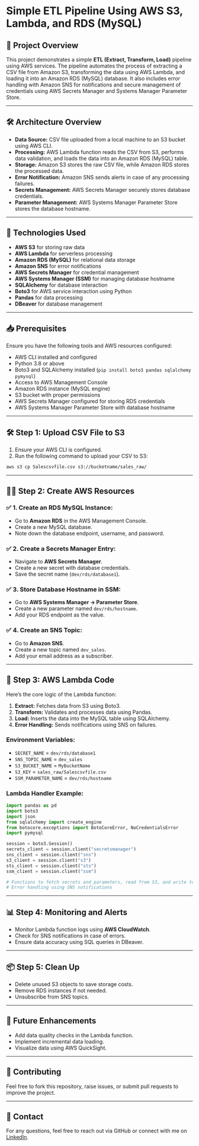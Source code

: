 # Simple ETL Pipeline Using AWS S3, Lambda, and RDS (MySQL)

## 📌 **Project Overview**
This project demonstrates a simple **ETL (Extract, Transform, Load)** pipeline using AWS services. The pipeline automates the process of extracting a CSV file from Amazon S3, transforming the data using AWS Lambda, and loading it into an Amazon RDS (MySQL) database. It also includes error handling with Amazon SNS for notifications and secure management of credentials using AWS Secrets Manager and Systems Manager Parameter Store.

---

## 🛠️ **Architecture Overview**

- **Data Source:** CSV file uploaded from a local machine to an S3 bucket using AWS CLI.
- **Processing:** AWS Lambda function reads the CSV from S3, performs data validation, and loads the data into an Amazon RDS (MySQL) table.
- **Storage:** Amazon S3 stores the raw CSV file, while Amazon RDS stores the processed data.
- **Error Notification:** Amazon SNS sends alerts in case of any processing failures.
- **Secrets Management:** AWS Secrets Manager securely stores database credentials.
- **Parameter Management:** AWS Systems Manager Parameter Store stores the database hostname.

---

## 🚀 **Technologies Used**
- **AWS S3** for storing raw data
- **AWS Lambda** for serverless processing
- **Amazon RDS (MySQL)** for relational data storage
- **Amazon SNS** for error notifications
- **AWS Secrets Manager** for credential management
- **AWS Systems Manager (SSM)** for managing database hostname
- **SQLAlchemy** for database interaction
- **Boto3** for AWS service interaction using Python
- **Pandas** for data processing
- **DBeaver** for database management

---

## 📥 **Prerequisites**

Ensure you have the following tools and AWS resources configured:
- AWS CLI installed and configured
- Python 3.8 or above
- Boto3 and SQLAlchemy installed (`pip install boto3 pandas sqlalchemy pymysql`)
- Access to AWS Management Console
- Amazon RDS instance (MySQL engine)
- S3 bucket with proper permissions
- AWS Secrets Manager configured for storing RDS credentials
- AWS Systems Manager Parameter Store with database hostname

---

## 🛠️ **Step 1: Upload CSV File to S3**
1. Ensure your AWS CLI is configured.
2. Run the following command to upload your CSV to S3:

```bash
aws s3 cp Salescsvfile.csv s3://bucketname/sales_raw/
```

---

## 🧑‍💻 **Step 2: Create AWS Resources**

### ✅ **1. Create an RDS MySQL Instance:**
- Go to **Amazon RDS** in the AWS Management Console.
- Create a new MySQL database.
- Note down the database endpoint, username, and password.

### ✅ **2. Create a Secrets Manager Entry:**
- Navigate to **AWS Secrets Manager**.
- Create a new secret with database credentials.
- Save the secret name (`dev/rds/database1`).

### ✅ **3. Store Database Hostname in SSM:**
- Go to **AWS Systems Manager → Parameter Store**.
- Create a new parameter named `dev/rds/hostname`.
- Add your RDS endpoint as the value.

### ✅ **4. Create an SNS Topic:**
- Go to **Amazon SNS**.
- Create a new topic named `dev_sales`.
- Add your email address as a subscriber.

---

## 📝 **Step 3: AWS Lambda Code**

Here’s the core logic of the Lambda function:

1. **Extract:** Fetches data from S3 using Boto3.
2. **Transform:** Validates and processes data using Pandas.
3. **Load:** Inserts the data into the MySQL table using SQLAlchemy.
4. **Error Handling:** Sends notifications using SNS on failures.

### **Environment Variables:**
- `SECRET_NAME` = `dev/rds/database1`
- `SNS_TOPIC_NAME` = `dev_sales`
- `S3_BUCKET_NAME` = `MyBucketName`
- `S3_KEY` = `sales_raw/Salescsvfile.csv`
- `SSM_PARAMETER_NAME` = `dev/rds/hostname`

### **Lambda Handler Example:**
```python
import pandas as pd
import boto3
import json
from sqlalchemy import create_engine
from botocore.exceptions import BotoCoreError, NoCredentialsError
import pymysql

session = boto3.Session()
secrets_client = session.client("secretsmanager")
sns_client = session.client("sns")
s3_client = session.client("s3")
sts_client = session.client("sts")
ssm_client = session.client("ssm")

# Functions to fetch secrets and parameters, read from S3, and write to RDS
# Error handling using SNS notifications
```

---

## 📊 **Step 4: Monitoring and Alerts**
- Monitor Lambda function logs using **AWS CloudWatch**.
- Check for SNS notifications in case of errors.
- Ensure data accuracy using SQL queries in DBeaver.

---

## 📦 **Step 5: Clean Up**
- Delete unused S3 objects to save storage costs.
- Remove RDS instances if not needed.
- Unsubscribe from SNS topics.

---

## 📣 **Future Enhancements**
- Add data quality checks in the Lambda function.
- Implement incremental data loading.
- Visualize data using AWS QuickSight.

---

## 💬 **Contributing**
Feel free to fork this repository, raise issues, or submit pull requests to improve the project.

---

## 📧 **Contact**
For any questions, feel free to reach out via GitHub or connect with me on [LinkedIn](https://linkedin.com/in/mahidar-reddy-putta).

